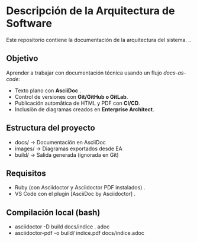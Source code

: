 # Descripción de la Arquitectura de Software
Este repositorio contiene la documentación de la arquitectura del sistema. ..
## Objetivo
Aprender a trabajar con documentación técnica usando un flujo *docs-as-code*:
- Texto plano con **AsciiDoc** .
- Control de versiones con **Git/GitHub o GitLab**.
- Publicaciön automåtica de HTML y PDF con **CI/CD**.
- Inclusiön de diagramas creados en **Enterprise Architect**.
## Estructura del proyecto
- docs/ -> Documentaciön en AsciiDoc
- images/ -> Diagramas exportados desde EA
- build/ -> Salida generada (ignorada en Git)
 
## Requisitos
- Ruby (con Asciidoctor y Asciidoctor PDF instalados) .
- VS Code con el plugin [AsciiDoc by Asciidoctor] .
## Compilación local (bash)
- asciidoctor -D build docs/indice . adoc
- asciidoctor-pdf -o build/ indice.pdf docs/indice.adoc
